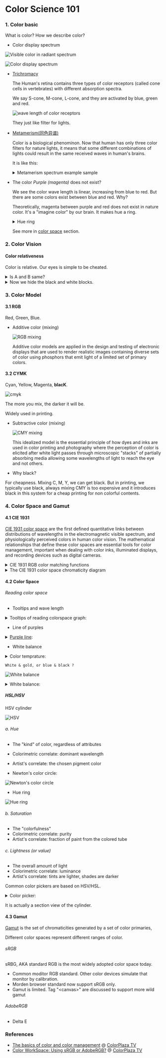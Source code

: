 # Color Science 101

### 1. Color basic 

What is color? How we describe color?

- Color display spectrum

![Visible color in radiant spectrum](https://upload.wikimedia.org/wikipedia/commons/thumb/f/f1/EM_spectrum.svg/2560px-EM_spectrum.svg.png)

![Color display spectrum](https://upload.wikimedia.org/wikipedia/commons/c/c4/Rendered_Spectrum.png)


- [Trichromacy](https://en.wikipedia.org/wiki/Trichromacy)

  The Human's retina contains three types of color receptors (called cone cells in vertebrates) with different absorption spectra.
  
  We say S-cone, M-cone, L-cone, and they are activated by blue, green and red.
  
  ![wave length of color receptors](../.assets/colorcell.jpg)
  
  They just like filter for lights.

- [Metamerism(同色异谱)](https://en.wikipedia.org/wiki/Metamerism_(color))

  Color is a biological phenominon. Now that human has only three color filters for nature lights, it means that some different combinations of lights could result in the same received waves in human's brains. 
  
  It is like this:
  
  <details>
    <summary>Metamerism spectrum example sample</summary>
    <img src="https://upload.wikimedia.org/wikipedia/commons/thumb/a/a0/Metamerism_spectrum_example.svg/600px-Metamerism_spectrum_example.svg.png" />
  </details>


- The color *Purple (magenta)* does not exist?

  We see the color wave length is linear, increasing from blue to red. But there are some colors exist between blue and red. Why?
  
  Theoretically, magenta between purple and red does not exist in nature color. It's a "imagine color" by our brain. It makes hue a ring. 
  
  <details>
    <summary>Hue ring</summary>
    <img src="../.assets/huering.png" />
  </details>
  
  See more in [color space](#42-color-space) section.

### 2. Color Vision 

#### Color relativeness

Color is relative. Our eyes is simple to be cheated.
<details>
  <summary>Is A and B same? </summary>
  <img src="../.assets/color_relative.png" />
</details>

<details>
  <summary>Now we hide the black and white blocks. </summary>
  <img src="../.assets/color_relative.png" />
</details>

### 3. Color Model 

#### 3.1 RGB

Red, Green, Blue.

- Additive color (mixing)

  ![RGB mixing](https://upload.wikimedia.org/wikipedia/commons/thumb/c/c2/AdditiveColor.svg/330px-AdditiveColor.svg.png)

  Additive color models are applied in the design and testing of electronic displays that are used to render realistic images containing diverse sets of color using phosphors that emit light of a limited set of primary colors. 

#### 3.2 CYMK 

Cyan, Yellow, Magenta, **blacK**.

![cmyk](../.assets/cmyk.PNG)

The more you mix, the darker it will be. 

Widely used in printing.

- Subtractive color (mixing)
  
  ![CMY mixing](https://upload.wikimedia.org/wikipedia/commons/thumb/1/19/SubtractiveColor.svg/330px-SubtractiveColor.svg.png)

  This idealized model is the essential principle of how dyes and inks are used in color printing and photography where the perception of color is elicited after white light passes through microscopic "stacks" of partially absorbing media allowing some wavelengths of light to reach the eye and not others.

- Why black? 

For cheapness. Mixing C, M, Y, we can get black. But in printing, we typically use black, always mixing CMY is too expensive and it introduces black in this system for a cheap printing for non colorful contents.

### 4. Color Space and Gamut 

#### 4.1 CIE 1931

[CIE 1931 color space](https://en.wikipedia.org/wiki/CIE_1931_color_space) are the first defined quantitative links between distributions of wavelengths in the electromagnetic visible spectrum, and physiologically perceived colors in human color vision. The mathematical relationships that define these color spaces are essential tools for color management, important when dealing with color inks, illuminated displays, and recording devices such as digital cameras. 

<details>
  <summary>CIE 1931 RGB color matching functions </summary>
  <img src="https://upload.wikimedia.org/wikipedia/commons/thumb/6/69/CIE1931_RGBCMF.svg/488px-CIE1931_RGBCMF.svg.png" />
  
  <p>It describes the how to mix up the visible colors in different wave length using RGB, to match what human can see.</p>
  <p>The negative value means that mixing RGB could not present the target color at postive values. Then we mix color to target color to match back the test color and we subtract the value added to target color from the tested one.</p>
</details>

<details>
  <summary>The CIE 1931 color space chromaticity diagram </summary>
  <img src="https://upload.wikimedia.org/wikipedia/commons/thumb/3/3b/CIE1931xy_blank.svg/450px-CIE1931xy_blank.svg.png" />
</details>
 
#### 4.2 Color Space

###### Reading color space

- Tooltips and wave length
<details>
  <summary>Tooltips of reading colorspace graph:</summary>
  <img src="../.assets/colorspace_tooltips.PNG" />
  
  <img src="../.assets/colorspace_wavelength.PNG" />
</details>



- Line of purples
<details>
  <summary><a href="https://en.wikipedia.org/wiki/Line_of_purples">Purple line</a>: </summary>
  <img src="https://upload.wikimedia.org/wikipedia/commons/thumb/9/90/Line_of_purples.png/300px-Line_of_purples.png" />
  <p>As discussed above, purples like magenta does not exist on </p>
</details>

- White balance
<details>
  <summary>Color temprature: </summary>
  <img src="https://upload.wikimedia.org/wikipedia/commons/thumb/b/ba/PlanckianLocus.png/450px-PlanckianLocus.png" />
  
  <p>Hues of the Planckian locus on a linear scale (values in kelvin) </p>
  <img src="https://upload.wikimedia.org/wikipedia/commons/thumb/e/e9/Color_temperature_black_body_800-12200K.svg/768px-Color_temperature_black_body_800-12200K.svg.png" />

</details>

`White & gold, or blue & black ? `

![White balance](../.assets/white_balance.jpg)

<details>
  <summary>White balance: </summary>
  <img src="https://pic1.zhimg.com/80/v2-392c0561d35f056b10fb2ca5b0835fa4_1440w.png" />
  <p>Adjust white balance requires two dimensions: temprature (for blue to yellow) and tint (from green to red)</p>
  
  <img src="https://pic4.zhimg.com/80/v2-f6e517ba429e6464a32786b4ba007513_1440w.png" />
</details>


##### HSL/HSV

HSV cylinder

![HSV](https://upload.wikimedia.org/wikipedia/commons/thumb/3/33/HSV_color_solid_cylinder_saturation_gray.png/296px-HSV_color_solid_cylinder_saturation_gray.png)

###### a. Hue

- The "kind" of color, regardless of attributes
- Colorimetric correlate: dominant wavelength
- Artist's correlate: the chosen pigment color

- Newton's color circle:

![Newton's color circle](https://upload.wikimedia.org/wikipedia/commons/c/c0/Newton%27s_color_circle.png)

- Hue ring

![Hue ring](../.assets/hue_rgb.jpg)

###### b. Saturation

- The "colorfulness"
- Colorimetric correlate: purity
- Artist's correlate: fraction of paint from the colored tube

###### c. Lightness (or value)

- The overall amount of light
- Colorimetric correlate: luminance
- Artist's correlate: tints are lighter, shades are darker


Common color pickers are based on HSV/HSL. 

<details>
  <summary>Color picker: </summary>
  <img src="../.assets/color_picker.png" />
</details>

It is actually a section view of the cylinder. 


#### 4.3 Gamut

[Gamut](https://en.wikipedia.org/wiki/Gamut) is the set of chromaticities generated by a set of color primaries, 

Different color spaces represent different ranges of color.

###### sRGB
  
  sRBG, AKA standard RGB is the most widely adopted color space today. 
  
  - Common moditor RGB standard. Other color devices simulate that monitor by calibration.
  - Morden browser standard now support sRGB only. 
  - Gamut is limited. Tag "&lt;canvas&gt;" are discussed to support more wild gamut

###### AdobeRGB



- Delta E

### References

- [The basics of color and color management](https://www.youtube.com/watch?v=fq-kNtwifFk&list=PLMsVycIbp_YsQVHP0CSjNDSBuaznyGC6l&index=3) @ [ColorPlaza TV](https://www.youtube.com/channel/UCIwTmFi6wFyHee9JNQ6YbTw)
- [Color WorkSpace: Using sRGB or AdobeRGB?](https://www.youtube.com/watch?v=UKfg8GtT75k) @ [ColorPlaza TV](https://www.youtube.com/channel/UCIwTmFi6wFyHee9JNQ6YbTw)
